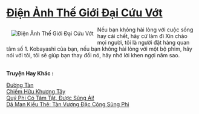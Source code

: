 <a href="https://truyenwiki.net/dien-anh-the-gioi-dai-cuu-vot.35678/" title="Điện Ảnh Thế Giới Đại Cứu Vớt"><h1>Điện Ảnh Thế Giới Đại Cứu Vớt</h1></a><div style="display:table"><img align="right" style="float: left; padding: 10px;" src="https://truyenwiki.net/a/img/str/src/35678.jpg" alt="Điện Ảnh Thế Giới Đại Cứu Vớt">Nếu bạn không hài lòng với cuộc sống hay cái chết, hãy cứ làm đi Xin chào mọi người, tôi là người đặt hàng quan tâm số 1. Kobayashi của bạn, nếu bạn không hài lòng với một bộ phim, hãy nói với tôi, tôi sẽ giúp bạn thay đổi nó, hãy nhớ lời khen ngợi năm sao.</div><p><br><b>Truyện Hay Khác :</b></p><a href="https://truyenwiki.net/duong-tan.35653/" alt="Đường Tàn">Đường Tàn</a><br/><a href="https://github.com/nownovels/topcv/tree/master/truyenhay/35751" alt="Chiếm Hữu Khương Tây">Chiếm Hữu Khương Tây</a><br/><a href="https://github.com/nownovels/topcv/tree/master/truyenhay/35740" alt="Quý Phi Có Tâm Tật, Được Sủng Ái!">Quý Phi Có Tâm Tật, Được Sủng Ái!</a><br/><a href="https://github.com/nownovels/topcv/tree/master/truyenhay/35008" alt="Dã Man Kiều Thê: Tàn Vương Đặc Công Sủng Phi">Dã Man Kiều Thê: Tàn Vương Đặc Công Sủng Phi</a><br/>